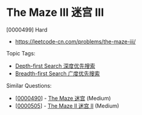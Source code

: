 # The Maze III 迷宫 III

[0000499] Hard

- https://leetcode-cn.com/problems/the-maze-iii/

Topic Tags:

- [Depth-first Search 深度优先搜索](https://leetcode-cn.com/tag/depth-first-search/)
- [Breadth-first Search 广度优先搜索](https://leetcode-cn.com/tag/breadth-first-search/)

Similar Questions:

- [[0000490](https://leetcode-cn.com/problems/the-maze/)] - [The Maze 迷宫](./0000490.the-maze.md) (Medium)
- [[0000505](https://leetcode-cn.com/problems/the-maze-ii/)] - [The Maze II 迷宫 II](./0000505.the-maze-ii.md) (Medium)
